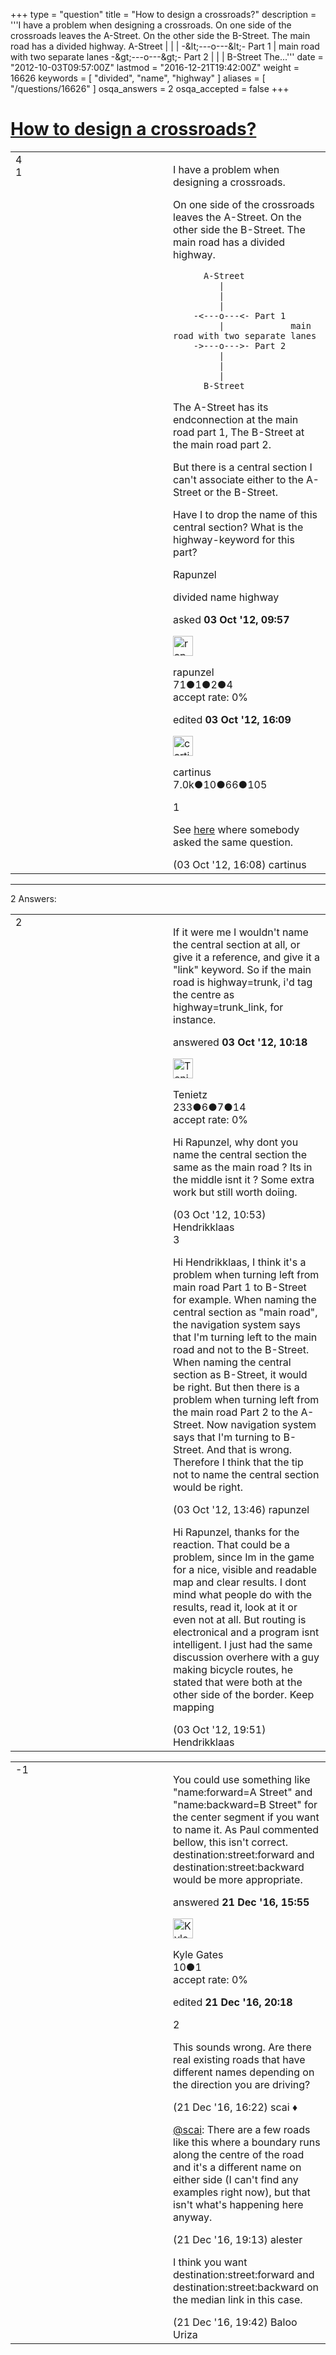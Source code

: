 +++
type = "question"
title = "How to design a crossroads?"
description = '''I have a problem when designing a crossroads. On one side of the crossroads leaves the A-Street. On the other side the B-Street. The main road has a divided highway.  A-Street  |  |  |  -&amp;lt;---o---&amp;lt;- Part 1  | main road with two separate lanes   -&amp;gt;---o---&amp;gt;- Part 2   |  |  |   B-Street  The...'''
date = "2012-10-03T09:57:00Z"
lastmod = "2016-12-21T19:42:00Z"
weight = 16626
keywords = [ "divided", "name", "highway" ]
aliases = [ "/questions/16626" ]
osqa_answers = 2
osqa_accepted = false
+++

<div class="headNormal">

# [How to design a crossroads?](/questions/16626/how-to-design-a-crossroads)

</div>

<div id="main-body">

<div id="askform">

<table id="question-table" style="width:100%;">
<colgroup>
<col style="width: 50%" />
<col style="width: 50%" />
</colgroup>
<tbody>
<tr>
<td style="width: 30px; vertical-align: top"><div class="vote-buttons">
<span id="post-16626-upvote" class="ajax-command post-vote up" rel="nofollow" title="I like this post (click again to cancel)"> </span>
<div id="post-16626-score" class="post-score" title="current number of votes">
4
</div>
<span id="post-16626-downvote" class="ajax-command post-vote down" rel="nofollow" title="I dont like this post (click again to cancel)"> </span> <span id="favorite-mark" class="ajax-command favorite-mark" rel="nofollow" title="mark/unmark this question as favorite (click again to cancel)"> </span>
<div id="favorite-count" class="favorite-count">
1
</div>
</div></td>
<td><div id="item-right">
<div class="question-body">
<p>I have a problem when designing a crossroads.</p>
<p>On one side of the crossroads leaves the A-Street. On the other side the B-Street. The main road has a divided highway.</p>
<pre><code>      A-Street
         |
         |
         |
    -&lt;---o---&lt;- Part 1
         |             main road with two separate lanes   
    -&gt;---o---&gt;- Part 2 
         |
         |
         | 
      B-Street</code></pre>
<p>The A-Street has its endconnection at the main road part 1, The B-Street at the main road part 2.</p>
<p>But there is a central section I can't associate either to the A-Street or the B-Street.</p>
<p>Have I to drop the name of this central section? What is the highway-keyword for this part?</p>
<p>Rapunzel</p>
</div>
<div id="question-tags" class="tags-container tags">
<span class="post-tag tag-link-divided" rel="tag" title="see questions tagged &#39;divided&#39;">divided</span> <span class="post-tag tag-link-name" rel="tag" title="see questions tagged &#39;name&#39;">name</span> <span class="post-tag tag-link-highway" rel="tag" title="see questions tagged &#39;highway&#39;">highway</span>
</div>
<div id="question-controls" class="post-controls">
&#10;</div>
<div class="post-update-info-container">
<div class="post-update-info post-update-info-user">
<p>asked <strong>03 Oct '12, 09:57</strong></p>
<img src="https://secure.gravatar.com/avatar/e5b1372dab4a5c333a8364fb03505b89?s=32&amp;d=identicon&amp;r=g" class="gravatar" width="32" height="32" alt="rapunzel&#39;s gravatar image" />
<p><span>rapunzel</span><br />
<span class="score" title="71 reputation points">71</span><span title="1 badges"><span class="badge1">●</span><span class="badgecount">1</span></span><span title="2 badges"><span class="silver">●</span><span class="badgecount">2</span></span><span title="4 badges"><span class="bronze">●</span><span class="badgecount">4</span></span><br />
<span class="accept_rate" title="Rate of the user&#39;s accepted answers">accept rate:</span> <span title="rapunzel has no accepted answers">0%</span></p>
</div>
<div class="post-update-info post-update-info-edited">
<p><span> edited <strong>03 Oct '12, 16:09</strong> </span></p>
<img src="https://secure.gravatar.com/avatar/fed945e27bb98de054a867827550812e?s=32&amp;d=identicon&amp;r=g" class="gravatar" width="32" height="32" alt="cartinus&#39;s gravatar image" />
<p><span>cartinus</span><br />
<span class="score" title="7033 reputation points"><span>7.0k</span></span><span title="10 badges"><span class="badge1">●</span><span class="badgecount">10</span></span><span title="66 badges"><span class="silver">●</span><span class="badgecount">66</span></span><span title="105 badges"><span class="bronze">●</span><span class="badgecount">105</span></span></p>
</div>
</div>
<div id="comments-container-16626" class="comments-container">
<span id="16643"></span>
<div id="comment-16643" class="comment">
<div id="post-16643-score" class="comment-score">
1
</div>
<div class="comment-text">
<p>See <a href="http://help.openstreetmap.org/questions/8163/when-a-street-has-different-names-on-either-side-of-a-divided-highway-how-is-it-tagged-in-between">here</a> where somebody asked the same question.</p>
</div>
<div id="comment-16643-info" class="comment-info">
<span class="comment-age">(03 Oct '12, 16:08)</span> <span class="comment-user userinfo">cartinus</span>
</div>
</div>
</div>
<div id="comment-tools-16626" class="comment-tools">
&#10;</div>
<div class="clear">
&#10;</div>
<div id="comment-16626-form-container" class="comment-form-container">
&#10;</div>
<div class="clear">
&#10;</div>
</div></td>
</tr>
</tbody>
</table>

------------------------------------------------------------------------

<div class="tabBar">

<span id="sort-top"></span>

<div class="headQuestions">

2 Answers:

</div>

</div>

<span id="16627"></span>

<div id="answer-container-16627" class="answer">

<table style="width:100%;">
<colgroup>
<col style="width: 50%" />
<col style="width: 50%" />
</colgroup>
<tbody>
<tr>
<td style="width: 30px; vertical-align: top"><div class="vote-buttons">
<span id="post-16627-upvote" class="ajax-command post-vote up" rel="nofollow" title="I like this post (click again to cancel)"> </span>
<div id="post-16627-score" class="post-score" title="current number of votes">
2
</div>
<span id="post-16627-downvote" class="ajax-command post-vote down" rel="nofollow" title="I dont like this post (click again to cancel)"> </span>
</div></td>
<td><div class="item-right">
<div class="answer-body">
<p>If it were me I wouldn't name the central section at all, or give it a reference, and give it a "link" keyword. So if the main road is highway=trunk, i'd tag the centre as highway=trunk_link, for instance.</p>
</div>
<div class="answer-controls post-controls">
&#10;</div>
<div class="post-update-info-container">
<div class="post-update-info post-update-info-user">
<p>answered <strong>03 Oct '12, 10:18</strong></p>
<img src="https://secure.gravatar.com/avatar/d3308e0fe68a0e94e4e9aca8a65c96dd?s=32&amp;d=identicon&amp;r=g" class="gravatar" width="32" height="32" alt="Tenietz&#39;s gravatar image" />
<p><span>Tenietz</span><br />
<span class="score" title="233 reputation points">233</span><span title="6 badges"><span class="badge1">●</span><span class="badgecount">6</span></span><span title="7 badges"><span class="silver">●</span><span class="badgecount">7</span></span><span title="14 badges"><span class="bronze">●</span><span class="badgecount">14</span></span><br />
<span class="accept_rate" title="Rate of the user&#39;s accepted answers">accept rate:</span> <span title="Tenietz has no accepted answers">0%</span></p>
</div>
</div>
<div id="comments-container-16627" class="comments-container">
<span id="16630"></span>
<div id="comment-16630" class="comment">
<div id="post-16630-score" class="comment-score">
&#10;</div>
<div class="comment-text">
<p>Hi Rapunzel, why dont you name the central section the same as the main road ? Its in the middle isnt it ? Some extra work but still worth doiing.</p>
</div>
<div id="comment-16630-info" class="comment-info">
<span class="comment-age">(03 Oct '12, 10:53)</span> <span class="comment-user userinfo">Hendrikklaas</span>
</div>
</div>
<span id="16636"></span>
<div id="comment-16636" class="comment">
<div id="post-16636-score" class="comment-score">
3
</div>
<div class="comment-text">
<p>Hi Hendrikklaas, I think it's a problem when turning left from main road Part 1 to B-Street for example. When naming the central section as "main road", the navigation system says that I'm turning left to the main road and not to the B-Street. When naming the central section as B-Street, it would be right. But then there is a problem when turning left from the main road Part 2 to the A-Street. Now navigation system says that I'm turning to B-Street. And that is wrong. Therefore I think that the tip not to name the central section would be right.</p>
</div>
<div id="comment-16636-info" class="comment-info">
<span class="comment-age">(03 Oct '12, 13:46)</span> <span class="comment-user userinfo">rapunzel</span>
</div>
</div>
<span id="16649"></span>
<div id="comment-16649" class="comment">
<div id="post-16649-score" class="comment-score">
&#10;</div>
<div class="comment-text">
<p>Hi Rapunzel, thanks for the reaction. That could be a problem, since Im in the game for a nice, visible and readable map and clear results. I dont mind what people do with the results, read it, look at it or even not at all. But routing is electronical and a program isnt intelligent. I just had the same discussion overhere with a guy making bicycle routes, he stated that were both at the other side of the border. Keep mapping</p>
</div>
<div id="comment-16649-info" class="comment-info">
<span class="comment-age">(03 Oct '12, 19:51)</span> <span class="comment-user userinfo">Hendrikklaas</span>
</div>
</div>
</div>
<div id="comment-tools-16627" class="comment-tools">
&#10;</div>
<div class="clear">
&#10;</div>
<div id="comment-16627-form-container" class="comment-form-container">
&#10;</div>
<div class="clear">
&#10;</div>
</div></td>
</tr>
</tbody>
</table>

</div>

<span id="53633"></span>

<div id="answer-container-53633" class="answer">

<table style="width:100%;">
<colgroup>
<col style="width: 50%" />
<col style="width: 50%" />
</colgroup>
<tbody>
<tr>
<td style="width: 30px; vertical-align: top"><div class="vote-buttons">
<span id="post-53633-upvote" class="ajax-command post-vote up" rel="nofollow" title="I like this post (click again to cancel)"> </span>
<div id="post-53633-score" class="post-score" title="current number of votes">
-1
</div>
<span id="post-53633-downvote" class="ajax-command post-vote down" rel="nofollow" title="I dont like this post (click again to cancel)"> </span>
</div></td>
<td><div class="item-right">
<div class="answer-body">
<p>You could use something like "name:forward=A Street" and "name:backward=B Street" for the center segment if you want to name it. As Paul commented bellow, this isn't correct. destination:street:forward and destination:street:backward would be more appropriate.</p>
</div>
<div class="answer-controls post-controls">
&#10;</div>
<div class="post-update-info-container">
<div class="post-update-info post-update-info-user">
<p>answered <strong>21 Dec '16, 15:55</strong></p>
<img src="https://secure.gravatar.com/avatar/03327ec6739aacb687e8db8cea6a710c?s=32&amp;d=identicon&amp;r=g" class="gravatar" width="32" height="32" alt="Kyle%20Gates&#39;s gravatar image" />
<p><span>Kyle Gates</span><br />
<span class="score" title="10 reputation points">10</span><span title="1 badges"><span class="bronze">●</span><span class="badgecount">1</span></span><br />
<span class="accept_rate" title="Rate of the user&#39;s accepted answers">accept rate:</span> <span title="Kyle Gates has no accepted answers">0%</span></p>
</div>
<div class="post-update-info post-update-info-edited">
<p><span> edited <strong>21 Dec '16, 20:18</strong> </span></p>
</div>
</div>
<div id="comments-container-53633" class="comments-container">
<span id="53635"></span>
<div id="comment-53635" class="comment">
<div id="post-53635-score" class="comment-score">
2
</div>
<div class="comment-text">
<p>This sounds wrong. Are there real existing roads that have different names depending on the direction you are driving?</p>
</div>
<div id="comment-53635-info" class="comment-info">
<span class="comment-age">(21 Dec '16, 16:22)</span> <span class="comment-user userinfo">scai ♦</span>
</div>
</div>
<span id="53647"></span>
<div id="comment-53647" class="comment">
<div id="post-53647-score" class="comment-score">
&#10;</div>
<div class="comment-text">
<p><a href="http://help.openstreetmap.org/users/158/scai">@scai</a>: There are a few roads like this where a boundary runs along the centre of the road and it's a different name on either side (I can't find any examples right now), but that isn't what's happening here anyway.</p>
</div>
<div id="comment-53647-info" class="comment-info">
<span class="comment-age">(21 Dec '16, 19:13)</span> <span class="comment-user userinfo">alester</span>
</div>
</div>
<span id="53648"></span>
<div id="comment-53648" class="comment">
<div id="post-53648-score" class="comment-score">
&#10;</div>
<div class="comment-text">
<p>I think you want destination:street:forward and destination:street:backward on the median link in this case.</p>
</div>
<div id="comment-53648-info" class="comment-info">
<span class="comment-age">(21 Dec '16, 19:42)</span> <span class="comment-user userinfo">Baloo Uriza</span>
</div>
</div>
</div>
<div id="comment-tools-53633" class="comment-tools">
&#10;</div>
<div class="clear">
&#10;</div>
<div id="comment-53633-form-container" class="comment-form-container">
&#10;</div>
<div class="clear">
&#10;</div>
</div></td>
</tr>
</tbody>
</table>

</div>

<div class="paginator-container-left">

</div>

</div>

</div>

